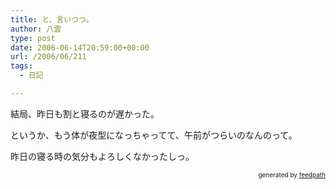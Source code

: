 ```yaml
---
title: と、言いつつ。
author: 八雲
type: post
date: 2006-06-14T20:59:00+00:00
url: /2006/06/211
tags:
  - 日記

---
```

結局、昨日も割と寝るのが遅かった。

というか、もう体が夜型になっちゃってて、午前がつらいのなんのって。

昨日の寝る時の気分もよろしくなかったしっ。<!--
feedpath info start
-->

<div style="text-align: right; font-size: 10px;">
  &nbsp;&nbsp;<span>generated by <a href="http://feedpath.jp">feedpath</a></span>
</div>

<!--
feedpath info end
-->
